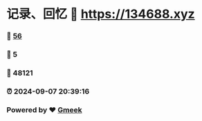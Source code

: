 # 记录、回忆 :link: https://134688.xyz 
### :page_facing_up: [56](https://134688.xyz/tag.html) 
### :speech_balloon: 5 
### :hibiscus: 48121 
### :alarm_clock: 2024-09-07 20:39:16 
### Powered by :heart: [Gmeek](https://github.com/Meekdai/Gmeek)
